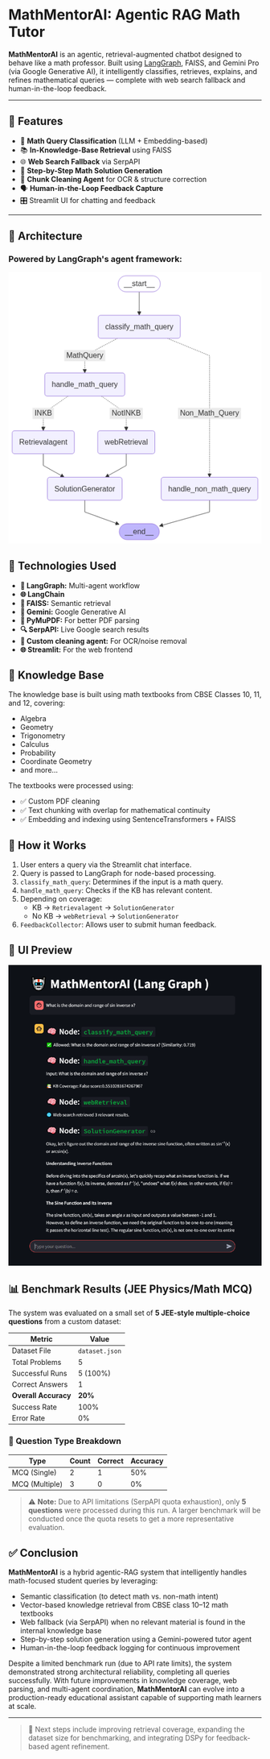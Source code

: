 # MathMentorAI: Agentic RAG Math Tutor

**MathMentorAI** is an agentic, retrieval-augmented chatbot designed to behave like a math professor. Built using [LangGraph](https://github.com/langchain-ai/langgraph), FAISS, and Gemini Pro (via Google Generative AI), it intelligently classifies, retrieves, explains, and refines mathematical queries — complete with web search fallback and human-in-the-loop feedback.

---

## 🚀 Features

- 🔎 **Math Query Classification** (LLM + Embedding-based)
- 📚 **In-Knowledge-Base Retrieval** using FAISS
- 🌐 **Web Search Fallback** via SerpAPI
- 🧠 **Step-by-Step Math Solution Generation**
- 🧹 **Chunk Cleaning Agent** for OCR & structure correction
- 🗣️ **Human-in-the-Loop Feedback Capture**
- 🎛️ Streamlit UI for chatting and feedback

---

## 🧱 Architecture

### Powered by LangGraph's agent framework:

![workflow](workflow1.png)

## **🧰 Technologies Used**

* **🧠 LangGraph:** Multi-agent workflow
* **🌐 LangChain**
* **🔎 FAISS:** Semantic retrieval
* **🤖 Gemini:** Google Generative AI
* **📄 PyMuPDF:** For better PDF parsing
* **🔍 SerpAPI:** Live Google search results
* **🧼 Custom cleaning agent:** For OCR/noise removal
* **🌐 Streamlit:** For the web frontend

## **📘 Knowledge Base**

The knowledge base is built using math textbooks from CBSE Classes 10, 11, and 12, covering:

* Algebra
* Geometry
* Trigonometry
* Calculus
* Probability
* Coordinate Geometry
* and more...

The textbooks were processed using:

* ✅ Custom PDF cleaning
* ✅ Text chunking with overlap for mathematical continuity
* ✅ Embedding and indexing using SentenceTransformers + FAISS

## **💬 How it Works**

1.  User enters a query via the Streamlit chat interface.
2.  Query is passed to LangGraph for node-based processing.
3.  `classify_math_query`: Determines if the input is a math query.
4.  `handle_math_query`: Checks if the KB has relevant content.
5.  Depending on coverage:
    * KB → `Retrievalagent` → `SolutionGenerator`
    * No KB → `webRetrieval` → `SolutionGenerator`
6.  `FeedbackCollector`: Allows user to submit human feedback.

## 📸 UI Preview

![workflow](sampleoutput.png)

## 📊 Benchmark Results (JEE Physics/Math MCQ)

The system was evaluated on a small set of **5 JEE-style multiple-choice questions** from a custom dataset:

| Metric                    | Value      |
|--------------------------|------------|
| Dataset File             | `dataset.json` |
| Total Problems           | 5          |
| Successful Runs          | 5 (100%)   |
| Correct Answers          | 1          |
| **Overall Accuracy**     | **20%**    |
| Success Rate             | 100%       |
| Error Rate               | 0%         |

### 📌 Question Type Breakdown

| Type             | Count | Correct | Accuracy |
|------------------|-------|---------|----------|
| MCQ (Single)     | 2     | 1       | 50%      |
| MCQ (Multiple)   | 3     | 0       | 0%       |

> ⚠️ **Note:** Due to API limitations (SerpAPI quota exhaustion), only **5 questions** were processed during this run. A larger benchmark will be conducted once the quota resets to get a more representative evaluation.

## ✅ Conclusion

**MathMentorAI** is a hybrid agentic-RAG system that intelligently handles math-focused student queries by leveraging:

- Semantic classification (to detect math vs. non-math intent)
- Vector-based knowledge retrieval from CBSE class 10–12 math textbooks
- Web fallback (via SerpAPI) when no relevant material is found in the internal knowledge base
- Step-by-step solution generation using a Gemini-powered tutor agent
- Human-in-the-loop feedback logging for continuous improvement

Despite a limited benchmark run (due to API rate limits), the system demonstrated strong architectural reliability, completing all queries successfully. With future improvements in knowledge coverage, web parsing, and multi-agent coordination, **MathMentorAI** can evolve into a production-ready educational assistant capable of supporting math learners at scale.

---

> 🔧 Next steps include improving retrieval coverage, expanding the dataset size for benchmarking, and integrating DSPy for feedback-based agent refinement.






